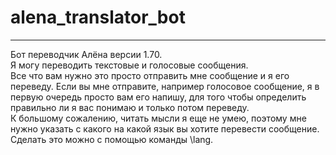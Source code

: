 # alena_translator_bot

***

Бот переводчик Алёна версии 1.70.<br>
Я могу переводить  текстовые и голосовые сообщения.<br>
Все что вам нужно это просто отправить мне сообщение и я его переведу. Если вы мне отправите, например голосовое сообщение, я в первую очередь просто вам его напишу, для того чтобы определить правильно ли я вас понимаю и только потом переведу.<br>
К большому сожалению, читать мысли я еще не умею, поэтому мне нужно указать с какого на какой язык вы хотите перевести сообщение. Сделать это можно с помощью команды \lang.<br>
